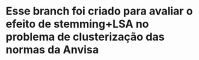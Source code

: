 # Esse branch foi criado para avaliar o efeito de stemming+LSA no problema de clusterização das normas da Anvisa
